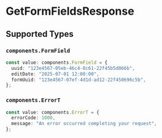 # GetFormFieldsResponse


## Supported Types

### `components.FormField`

```typescript
const value: components.FormField = {
  uuid: "123e4567-05eb-46c4-8c61-22f45b5d066b",
  editDate: "2025-07-01 12:00:00",
  formUuid: "123e4567-07ef-4d1d-ad12-22f450696c5b",
};
```

### `components.ErrorT`

```typescript
const value: components.ErrorT = {
  errorCode: 1000,
  message: "An error occurred completing your request",
};
```

